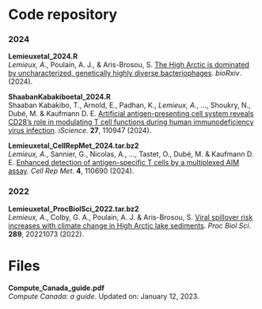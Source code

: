 Code repository
===============

### 2024
**Lemieuxetal_2024.R**<br/>
*Lemieux, A.*, Poulain, A. J., & Aris-Brosou, S. [The High Arctic is dominated by uncharacterized, genetically highly diverse bacteriophages](https://www.biorxiv.org/content/10.1101/2024.09.10.612304v1.article-info). *bioRxiv*. (2024).

**ShaabanKabakiboetal_2024.R**<br/>
Shaaban Kabakibo, T., Arnold, E., Padhan, K., *Lemieux, A.*, ..., Shoukry, N., Dubé, M. & Kaufmann D. E. [Artificial antigen-presenting cell system reveals CD28’s role in modulating T cell functions during human immunodeficiency virus infection](https://www.cell.com/iscience/fulltext/S2589-0042(24)02172-2). *iScience*. **27**, 110947 (2024).

**Lemieuxetal_CellRepMet_2024.tar.bz2**<br/>
*Lemieux, A.*, Sannier, G., Nicolas, A., ..., Tastet, O., Dubé, M. & Kaufmann D. E. [Enhanced detection of antigen-specific T cells by a multiplexed AIM assay](https://www.cell.com/cell-reports-methods/fulltext/S2667-2375(23)00376-4). *Cell Rep Met*. **4**, 110690 (2024).

### 2022
**Lemieuxetal_ProcBiolSci_2022.tar.bz2**<br/>
*Lemieux, A.*, Colby, G. A., Poulain, A. J. & Aris-Brosou, S. [Viral spillover risk increases with climate change in High Arctic lake sediments](https://royalsocietypublishing.org/doi/10.1098/rspb.2022.1073). *Proc Biol Sci*. **289**, 20221073 (2022).

Files
===============
**Compute_Canada_guide.pdf**<br/>
*Compute Canada: a guide*. Updated on: January 12, 2023.
